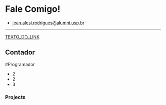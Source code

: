 # Fale Comigo!  
  - jean.alesi.rodrigues@alumni.usp.br
---

[TEXTO_DO_LINK](teste.md)

## Contador
#Programador
  - 2
  - 2
  - 3



### Projects
